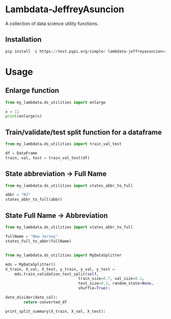 # Lambdata-JeffreyAsuncion
A collection of data science utility functions.

## Installation

```py
pip install -i https://test.pypi.org/simple/ lambdata-jeffreyasuncion==0.0.14
```

# Usage

## Enlarge function
```py
from my_lambdata.ds_utilities import enlarge

x = 11
print(enlarge(x)
```

## Train/validate/test split function for a dataframe
```py
from my_lambdata.ds_utilities import train_val_test

df = DataFrame
train, val, test = train_val_test(df)
```

## State abbreviation -> Full Name
```py
from my_lambdata.ds_utilities import states_abbr_to_full

abbr = "NJ"
states_abbr_to_full(abbr)
```

## State Full Name  -> Abbreviation
```py
from my_lambdata.ds_utilities import states_abbr_to_full

fullName = "New Jersey"
states_full_to_abbr(fullName)
```

## 
```py
from my_lambdata.ds_utilities import MyDataSplitter

mds = MyDataSplitter()
X_train, X_val, X_test, y_train, y_val, y_test = 
    mds.train_validation_test_split(self,
                                train_size=0.7, val_size=0.1,
                                test_size=0.2, random_state=None,
                                shuffle=True):
```

```py
date_divider(date_col):
        return converted_df
```

```py
print_split_summary(X_train, X_val, X_test):
```